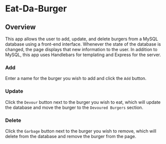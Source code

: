 # Eat-Da-Burger

## Overview

This app allows the user to add, update, and delete burgers from a MySQL database using a front-end interface. Whenever the state of the database is changed, the page displays that new information to the user. In addition to MySQL, this app uses Handlebars for templating and Express for the server.

### Add

Enter a name for the burger you wish to add and click the `Add` button.

### Update

Click the `Devour` button next to the burger you wish to eat, which will update the database and move the burger to the `Devoured Burgers` section.

### Delete

Click the `Garbage` button next to the burger you wish to remove, which will delete from the database and remove the burger from the page.